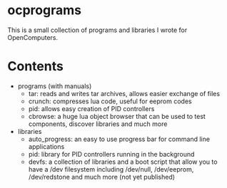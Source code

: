 # ocprograms
This is a small collection of programs and libraries I wrote for OpenComputers.

# Contents
- programs (with manuals)
  - tar: reads and writes tar archives, allows easier exchange of files
  - crunch: compresses lua code, useful for eeprom codes
  - pid: allows easy creation of PID controllers
  - cbrowse: a huge lua object browser that can be used to test components, discover libraries and much more
- libraries
  - auto_progress: an easy to use progress bar for command line applications
  - pid: library for PID controllers running in the background
  - devfs: a collection of libraries and a boot script that allow you to have a /dev filesystem including /dev/null, /dev/eeprom, /dev/redstone and much more (not yet published)
